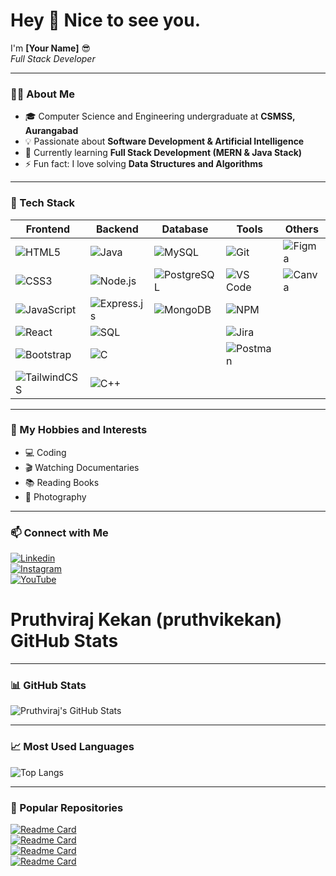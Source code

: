 # Hey 👋 Nice to see you.

I'm **[Your Name]** 😎  
*Full Stack Developer*

---

### 👨‍💻 About Me
- 🎓 Computer Science and Engineering undergraduate at **CSMSS, Aurangabad**
- 💡 Passionate about **Software Development & Artificial Intelligence**
- 🌱 Currently learning **Full Stack Development (MERN & Java Stack)**
- ⚡ Fun fact: I love solving **Data Structures and Algorithms**

---

### 🔧 Tech Stack

| Frontend | Backend | Database | Tools | Others |
|----------|---------|----------|-------|--------|
| ![HTML5](https://img.shields.io/badge/HTML5-E34F26?style=for-the-badge&logo=html5&logoColor=white) | ![Java](https://img.shields.io/badge/Java-007396?style=for-the-badge&logo=java&logoColor=white) | ![MySQL](https://img.shields.io/badge/MySQL-005C84?style=for-the-badge&logo=mysql&logoColor=white) | ![Git](https://img.shields.io/badge/Git-F05032?style=for-the-badge&logo=git&logoColor=white) | ![Figma](https://img.shields.io/badge/Figma-F24E1E?style=for-the-badge&logo=figma&logoColor=white) |
| ![CSS3](https://img.shields.io/badge/CSS3-1572B6?style=for-the-badge&logo=css3&logoColor=white) | ![Node.js](https://img.shields.io/badge/Node.js-43853D?style=for-the-badge&logo=node.js&logoColor=white) | ![PostgreSQL](https://img.shields.io/badge/PostgreSQL-316192?style=for-the-badge&logo=postgresql&logoColor=white) | ![VS Code](https://img.shields.io/badge/VSCode-0078d7?style=for-the-badge&logo=visual%20studio%20code&logoColor=white) | ![Canva](https://img.shields.io/badge/Canva-00C4CC?style=for-the-badge&logo=canva&logoColor=white) |
| ![JavaScript](https://img.shields.io/badge/JavaScript-323330?style=for-the-badge&logo=javascript&logoColor=%23F7DF1E) | ![Express.js](https://img.shields.io/badge/Express.js-404D59?style=for-the-badge) | ![MongoDB](https://img.shields.io/badge/MongoDB-4EA94B?style=for-the-badge&logo=mongodb&logoColor=white) | ![NPM](https://img.shields.io/badge/NPM-CB3837?style=for-the-badge&logo=npm&logoColor=white) | |
| ![React](https://img.shields.io/badge/React-20232A?style=for-the-badge&logo=react&logoColor=61DAFB) | ![SQL](https://img.shields.io/badge/SQL-336791?style=for-the-badge&logo=postgresql&logoColor=white) | | ![Jira](https://img.shields.io/badge/Jira-0052CC?style=for-the-badge&logo=Jira&logoColor=white) | |
| ![Bootstrap](https://img.shields.io/badge/Bootstrap-563D7C?style=for-the-badge&logo=bootstrap&logoColor=white) | ![C](https://img.shields.io/badge/C-00599C?style=for-the-badge&logo=c&logoColor=white) | | ![Postman](https://img.shields.io/badge/Postman-FF6C37?style=for-the-badge&logo=Postman&logoColor=white) | |
| ![TailwindCSS](https://img.shields.io/badge/TailwindCSS-38B2AC?style=for-the-badge&logo=tailwind-css&logoColor=white) | ![C++](https://img.shields.io/badge/C++-00599C?style=for-the-badge&logo=c%2B%2B&logoColor=white) | | | |

---

### 🎯 My Hobbies and Interests
- 💻 Coding  
- 🎬 Watching Documentaries  
- 📚 Reading Books  
- 📸 Photography  

---

### 📫 Connect with Me
[![Linkedin](https://img.shields.io/badge/LinkedIn-0A66C2?style=for-the-badge&logo=linkedin&logoColor=white)](https://www.linkedin.com/in/pruthviraj-kekan-76785a313)  
[![Instagram](https://img.shields.io/badge/Instagram-E4405F?style=for-the-badge&logo=instagram&logoColor=white)](https://www.instagram.com/er_pruthvi_kekan_07/)  
[![YouTube](https://img.shields.io/badge/YouTube-C4302B?style=for-the-badge&logo=youtube&logoColor=white)](https://www.youtube.com/@parlhadkekan5238)

# Pruthviraj Kekan (pruthvikekan) GitHub Stats

---

### 📊 GitHub Stats
![Pruthviraj's GitHub Stats](https://github-readme-stats.vercel.app/api?username=PruthvirajKekan&show_icons=true&theme=radical)

---

### 📈 Most Used Languages
![Top Langs](https://github-readme-stats.vercel.app/api/top-langs/?username=PruthvirajKekan&layout=compact&theme=radical)

---

### 📂 Popular Repositories
[![Readme Card](https://github-readme-stats.vercel.app/api/pin/?username=PruthvirajKekan&repo=Text-to-Image-Generation&theme=radical)](https://github.com/PruthvirajKekan/Text-to-Image-Generation)  
[![Readme Card](https://github-readme-stats.vercel.app/api/pin/?username=PruthvirajKekan&repo=Next-Gen-AI-Image-Generator&theme=radical)](https://github.com/PruthvirajKekan/Next-Gen-AI-Image-Generator)  
[![Readme Card](https://github-readme-stats.vercel.app/api/pin/?username=PruthvirajKekan&repo=Task-Manager-App&theme=radical)](https://github.com/PruthvirajKekan/Task-Manager-App)  
[![Readme Card](https://github-readme-stats.vercel.app/api/pin/?username=PruthvirajKekan&repo=Masters-Management&theme=radical)](https://github.com/PruthvirajKekan/Masters-Management)  

